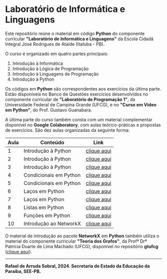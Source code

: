 # Laboratório de Informática e Linguagens

Este repositório reúne o material em código **Python** do componente curricular **"Laboratório de Informática e Linguagens"** da Escola Cidadã Integral José Rodrigues de Ataíde (Itatuba - PB).

O curso é organizado em quatro partes principais:

1. Introdução à Informática
2. Introdução à Lógica de Programação
3. Introdução à Linguagens de Programação
4. Introdução à Python

Os códigos em **Python** são correspondentes aos exercícios da última parte. Estão disponíveis no Banco de Questões exercícios desenvolvidos no componente curricular de **"Laboratório de Programação 1"**, da Universidade Federal de Campina Grande (UFCG), e no **"Curso em Vídeo em Python"**, do Prof. Gustavo Guanabara.

A última parte do curso também consta com um material complementar disponível no **Google Colaboratory**, com aulas teórico-práticas e propostas de exercícios. São dez aulas organizadas da seguinte forma:

Aula | Conteúdo | Link
---|---|---
1 | Introdução à Python | [clique aqui](https://colab.research.google.com/drive/198iSXuM-m-D0Mz-cSz4JqcZ5EN0SDy5p?usp=sharing)
2 | Introdução à Python | [clique aqui](https://colab.research.google.com/drive/1sffnvdlHOHfqPWx9Yw0aOL6KRaPgYgN5?usp=sharing)
3 | Introdução à Python | [clique aqui](https://colab.research.google.com/drive/1VJtjq5wdcM0y7dMxuwW13O6Eb57SiJze?usp=sharing)
4 | Condicionais em Python | [clique aqui](https://colab.research.google.com/drive/12dbyQ7rvaUjeI8lkcegO_q2UUgawu6Bv?usp=sharing)
5 | Condicionais em Python | [clique aqui](https://colab.research.google.com/drive/1tItuy2ew9zPMVf8GYMbK5D--iae2D4kg?usp=sharing)
6 | Laços em Python | [clique aqui](https://colab.research.google.com/drive/17W2nX5bxXmv9Tzo5f0SEPI63ciY4fz6I?usp=sharing)
7 | Laços em Python | [clique aqui](https://colab.research.google.com/drive/1e-cWghCzrNHa90WLOLcSyy7Qc5L3eDnd?usp=sharing)
8 | Listas em Python | [clique aqui](https://colab.research.google.com/drive/1k5kLaV-sn2-qH_klvu_PcoS7CkQtRHkF?usp=sharing)
9 | Funções em Python | [clique aqui](https://colab.research.google.com/drive/1_Muk1RRuFMCtsH4tQAbwwo7C6i3lH4HB?usp=sharing)
10 | Introdução ao NetworkX | [clique aqui](https://colab.research.google.com/drive/1aen4ycgiC1qxp8lMjqpgrJrpJQlEhiCu?usp=sharing)

O material de introdução ao pacote **NetworkX** em **Python** também utiliza o material do componente curricular **"Teoria dos Grafos"**, da Profª Drª Patrícia Duarte de Lima Machado (UFCG), disponível no repositório **gtufcg** ([clique aqui](https://github.com/pdlmachado/gtufcg)).

***
**Rafael de Arruda Sobral, 2024. Secretaria de Estado da Educação da Paraíba, SEE-PB.**
